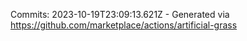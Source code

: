 Commits: 2023-10-19T23:09:13.621Z - Generated via https://github.com/marketplace/actions/artificial-grass
<br>
